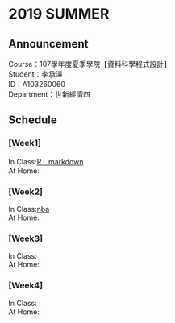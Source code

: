 # 2019 SUMMER 
## Announcement
Course：107學年度夏季學院【資料科學程式設計】<br />
Student：李承澤<br /> 
ID：A103260060<br />
Department：世新經濟四<br />
## Schedule
### [Week1]
In Class:[R＿markdown](https://github.com/a1032600060/107-3/blob/master/Week1/0708.html) <br />
At Home:<br />
### [Week2]
In Class:[nba](https://a10326006.github.io/107-3/week2/nba.html)  <br />
At Home:<br />
### [Week3]
In Class:<br />
At Home:<br />
### [Week4]
In Class:<br />
At Home:<br />
